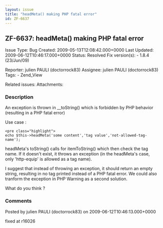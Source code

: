 ```yaml
---
layout: issue
title: "headMeta() making PHP fatal error"
id: ZF-6637
---
```


ZF-6637: headMeta() making PHP fatal error
------------------------------------------

 Issue Type: Bug Created: 2009-05-13T12:08:42.000+0000 Last Updated: 2009-06-12T10:46:17.000+0000 Status: Resolved Fix version(s): - 1.8.4 (23/Jun/09)
 
 Reporter:  julien PAULI (doctorrock83)  Assignee:  julien PAULI (doctorrock83)  Tags: - Zend\_View
 
 Related issues: 
 Attachments: 
### Description

An exception is thrown in \_\_toString() which is forbidden by PHP behavior (resulting in a PHP fatal error)

Use case :

 
    <pre class="highlight">
    echo $this->headMeta('some content','tag value','not-allowed-tag-name');


headMeta's toString() calls for itemToString() which then check the tag name. If it doesn't exist, it throws an exception (in the headMeta's case, only 'http-equip' is allowed as a tag name).

I suggest that instead of throwing an exception, it should return an empty string, resulting in no tag printed instead of a PHP fatal error. We could also tranform the exception in PHP Warning as a second solution.

What do you think ?

 

 

### Comments

Posted by julien PAULI (doctorrock83) on 2009-06-12T10:46:13.000+0000

fixed at r16026

 

 
